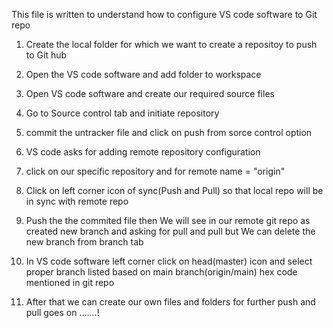 This file is written to understand how to configure VS code software to Git repo

1) Create the local folder for which we want to create a repositoy to push to Git hub

2) Open the VS code software and add folder to workspace 

3) Open VS code software and create our required source files

4) Go to Source control tab and initiate repository

5) commit the untracker file and click on push from sorce control option

6) VS code asks for adding remote repository configuration

7) click on our specific repository and for remote name = "origin"

8) Click on left corner icon of sync(Push and Pull) so that local repo will be in sync with remote repo

9) Push the the commited file then We will see in our remote git repo as created new branch and asking for pull and pull but We can delete the new branch from branch tab

10) In VS code software left corner click on head(master) icon and select proper branch listed based on main branch(origin/main) hex code mentioned in git repo

11) After that we can create our own files and folders for further push and pull goes on .......!